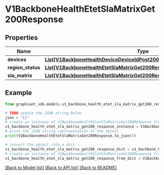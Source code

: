 # V1BackboneHealthEtetSlaMatrixGet200Response


## Properties

Name | Type | Description | Notes
------------ | ------------- | ------------- | -------------
**devices** | [**List[V1BackboneHealthDeviceDeviceIdPost200ResponseQoeMatrixDevicesInner]**](V1BackboneHealthDeviceDeviceIdPost200ResponseQoeMatrixDevicesInner.md) |  | [optional] 
**region_status** | [**List[V1BackboneHealthEtetSlaMatrixGet200ResponseRegionStatusInner]**](V1BackboneHealthEtetSlaMatrixGet200ResponseRegionStatusInner.md) |  | [optional] 
**sla_matrix** | [**List[V1BackboneHealthEtetSlaMatrixGet200ResponseSlaMatrixInner]**](V1BackboneHealthEtetSlaMatrixGet200ResponseSlaMatrixInner.md) |  | [optional] 

## Example

```python
from graphiant_sdk.models.v1_backbone_health_etet_sla_matrix_get200_response import V1BackboneHealthEtetSlaMatrixGet200Response

# TODO update the JSON string below
json = "{}"
# create an instance of V1BackboneHealthEtetSlaMatrixGet200Response from a JSON string
v1_backbone_health_etet_sla_matrix_get200_response_instance = V1BackboneHealthEtetSlaMatrixGet200Response.from_json(json)
# print the JSON string representation of the object
print(V1BackboneHealthEtetSlaMatrixGet200Response.to_json())

# convert the object into a dict
v1_backbone_health_etet_sla_matrix_get200_response_dict = v1_backbone_health_etet_sla_matrix_get200_response_instance.to_dict()
# create an instance of V1BackboneHealthEtetSlaMatrixGet200Response from a dict
v1_backbone_health_etet_sla_matrix_get200_response_from_dict = V1BackboneHealthEtetSlaMatrixGet200Response.from_dict(v1_backbone_health_etet_sla_matrix_get200_response_dict)
```
[[Back to Model list]](../README.md#documentation-for-models) [[Back to API list]](../README.md#documentation-for-api-endpoints) [[Back to README]](../README.md)


